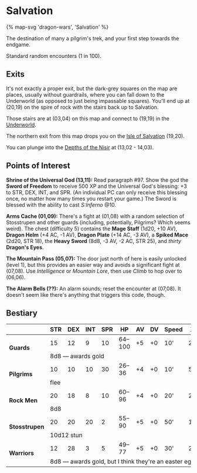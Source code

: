 # Salvation

{% map-svg 'dragon-wars', 'Salvation' %}

The destination of many a pilgrim's trek, and your first step towards the endgame.

Standard random encounters (1 in 100).

## Exits

It's not exactly a proper exit, but the dark-grey squares on the map are places, usually without guardrails, where you can fall down to the Underworld (as opposed to just being impassable squares). You'll end up at (20,19) on the spire of rock with the stairs back up to Salvation.

Those stairs are at (03,04) on this map and connect to (19,19) in the [Underworld](/dragon-wars/maps/magan-underworld).

The northern exit from this map drops you on the [Isle of Salvation](/dragon-wars/maps/dilmun) (19,20).

You can plunge into the [Depths of the Nisir](/dragon-wars/maps/nisir) at (13,02 - 14,03).

## Points of Interest

**Shrine of the Universal God (13,11):** Read paragraph #97. Show the god the **Sword of Freedom** to receive 500 XP and the Universal God's blessing: +3 to STR, DEX, INT, and SPR. (An individual PC can only receive this blessing once, no matter how many times you restart your game.) The Sword is blessed with the ability to cast *S:Inferno* @10.

**Arms Cache (01,09):** There's a fight at (01,08) with a random selection of Stosstrupen and other guards (including, potentially, Pilgrims? Which seems weird). The chest (difficulty 5) contains the **Mage Staff** (1d20, +10 AV), **Dragon Helm** (+4 AC, -1 AV), **Dragon Plate** (+14 AC, -3 AV), a **Spiked Mace** (2d20, STR 18), the **Heavy Sword** (8d8, -3 AV, -2 AC, STR 25), and *thirty* **Dragon's Eyes**.

**The Mountain Pass (05,07):** The door just north of here is easily unlocked (level 1), but this provides an easier way and avoids a significant fight at (07,08). Use *Intelligence* or *Mountain Lore*, then use *Climb* to hop over to (06,06).

**The Alarm Bells (??):** An alarm sounds; reset the encounter at (07,08). It doesn't seem like there's anything that triggers this code, though.

## Bestiary

<table>
  <thead>
    <tr>
      <th></th>
      <th>STR</th>
      <th>DEX</th>
      <th>INT</th>
      <th>SPR</th>
      <th>HP</th>
      <th>AV</th>
      <th>DV</th>
      <th>Speed</th>
      <th>XP</th>
    </tr>
  </thead>
  <tbody>
    <tr>
      <td rowspan=2><b>Guards</b></td>
      <td class="c">15</td>
      <td class="c">12</td>
      <td class="c">9</td>
      <td class="c">10</td>
      <td class="c">64&ndash;100</td>
      <td class="c">+5</td>
      <td class="c">+0</td>
      <td class="c">10'</td>
      <td class="c">200</td>
    </tr><tr>
      <td colspan=9>8d8 — awards gold</td>
    </tr><tr>
      <td rowspan=2><b>Pilgrims</b></td>
      <td class="c">10</td>
      <td class="c">10</td>
      <td class="c">10</td>
      <td class="c">30</td>
      <td class="c">26&ndash;36</td>
      <td class="c">+4</td>
      <td class="c">+0</td>
      <td class="c">10'</td>
      <td class="c">50</td>
    </tr><tr>
      <td colspan=9>flee</td>
    </tr><tr>
      <td rowspan=2><b>Rock Men</b></td>
      <td class="c">20</td>
      <td class="c">18</td>
      <td class="c">8</td>
      <td class="c">10</td>
      <td class="c">60&ndash;96</td>
      <td class="c">+4</td>
      <td class="c">+0</td>
      <td class="c">20'</td>
      <td class="c">220</td>
    </tr><tr>
      <td colspan=9>8d8</td>
    </tr><tr>
      <td rowspan=2><b>Stosstrupen</b></td>
      <td class="c">20</td>
      <td class="c">20</td>
      <td class="c">20</td>
      <td class="c">2</td>
      <td class="c">55&ndash;90</td>
      <td class="c">+5</td>
      <td class="c">+0</td>
      <td class="c">50'</td>
      <td class="c">180</td>
    </tr><tr>
      <td colspan=9>10d12 stun</td>
    </tr><tr>
      <td rowspan=2><b>Warriors</b></td>
      <td class="c">12</td>
      <td class="c">28</td>
      <td class="c">3</td>
      <td class="c">5</td>
      <td class="c">49&ndash;77</td>
      <td class="c">+5</td>
      <td class="c">+0</td>
      <td class="c">30'</td>
      <td class="c">200</td>
    </tr><tr>
      <td colspan=9>8d8 — awards gold, but I think they're an easter egg</td>
    </tr>
  </tbody>
</table>
